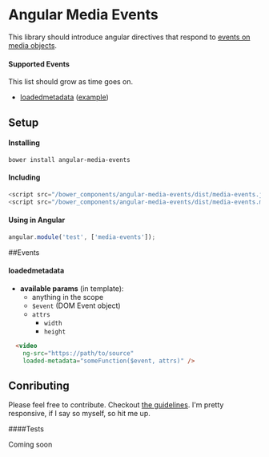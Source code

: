 # Angular Media Events

This library should introduce angular directives that respond to [events on media objects][1].

#### Supported Events

This list should grow as time goes on.

* [loadedmetadata][2] ([example][3])

## Setup

#### Installing

```
bower install angular-media-events
```

#### Including

```js
<script src="/bower_components/angular-media-events/dist/media-events.js"></script>
<script src="/bower_components/angular-media-events/dist/media-events.min.js"></script>
```

#### Using in Angular

```js
angular.module('test', ['media-events']);
```

##Events

#### loadedmetadata

* **available params** (in template):
  * anything in the scope
  * `$event` (DOM Event object)
  * `attrs`
    * `width`
    * `height`

```html
  <video
    ng-src="https://path/to/source"
    loaded-metadata="someFunction($event, attrs)" />
```

## Conributing

Please feel free to contribute. Checkout [the guidelines][4]. I'm pretty responsive, if I say so myself, so hit me up.

####Tests

Coming soon

[1]: https://developer.mozilla.org/en-US/docs/Web/Guide/Events/Media_events
[2]: https://developer.mozilla.org/en-US/docs/Web/Events/loadedmetadata
[3]: #loadedmetadata
[4]: https://github.com/vernak2539/angular-media-events/blob/master/CONTRIBUTING.md
